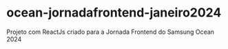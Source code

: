 # ocean-jornadafrontend-janeiro2024
Projeto com ReactJs criado para a Jornada Frontend do Samsung Ocean 2024 
